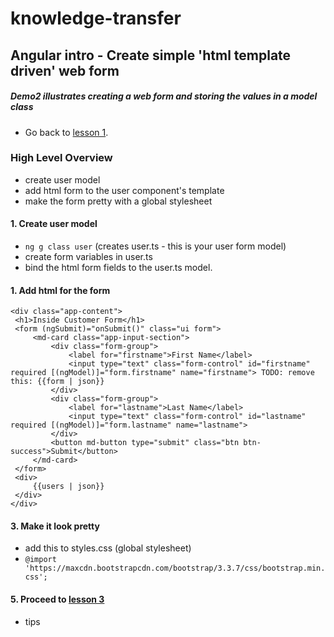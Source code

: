 # knowledge-transfer

## Angular intro - Create simple 'html template driven' web form
##### Demo2 illustrates creating a web form and storing the values in a model class

- Go back to [lesson 1](https://github.com/sardeenz/demo3).

### High Level Overview
- create user model
- add html form to the user component's template
- make the form pretty with a global stylesheet

#### 1. Create user model
   * `ng g class user` (creates user.ts - this is your user form model)
   * create form variables in user.ts
   * bind the html form fields to the user.ts model.

#### 1. Add html for the form
   ~~~~
<div class="app-content">
    <h1>Inside Customer Form</h1>
    <form (ngSubmit)="onSubmit()" class="ui form">
        <md-card class="app-input-section">
            <div class="form-group">
                <label for="firstname">First Name</label>
                <input type="text" class="form-control" id="firstname" required [(ngModel)]="form.firstname" name="firstname"> TODO: remove this: {{form | json}}
            </div>
            <div class="form-group">
                <label for="lastname">Last Name</label>
                <input type="text" class="form-control" id="lastname" required [(ngModel)]="form.lastname" name="lastname">
            </div>
            <button md-button type="submit" class="btn btn-success">Submit</button>
        </md-card>
    </form>
    <div>
        {{users | json}}
    </div>
</div>
~~~~

#### 3. Make it look pretty
   * add this to styles.css (global stylesheet)
   * `@import 'https://maxcdn.bootstrapcdn.com/bootstrap/3.3.7/css/bootstrap.min.css';`

#### 5. Proceed to [lesson 3](https://github.com/sardeenz/demo3)

- tips